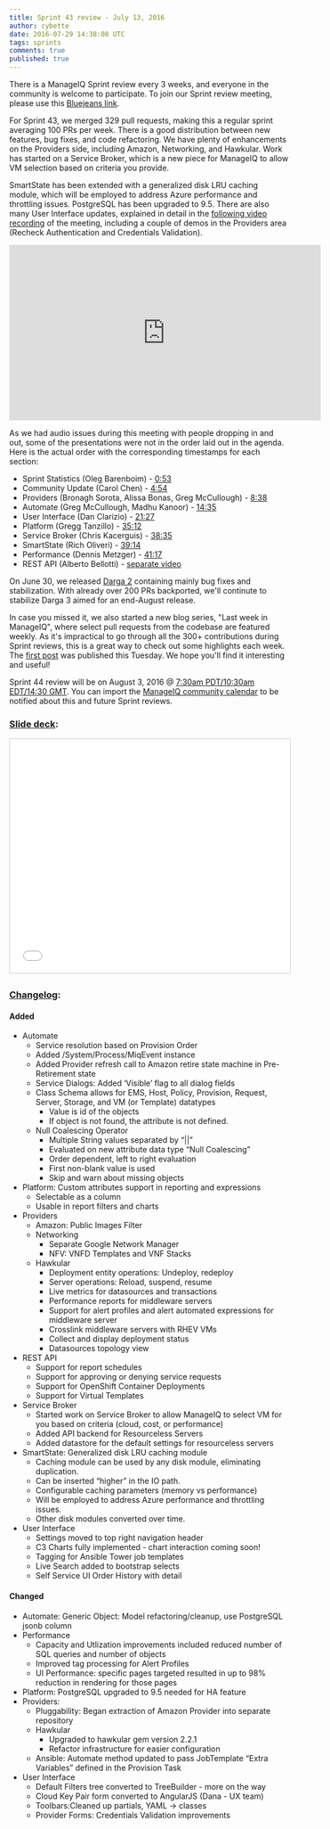 ```yaml
---
title: Sprint 43 review - July 13, 2016
author: cybette
date: 2016-07-29 14:38:08 UTC
tags: sprints
comments: true
published: true
---
```


There is a ManageIQ Sprint review every 3 weeks, and everyone in the community is welcome to participate. To join our Sprint review meeting, please use this [Bluejeans link](https://bluejeans.com/946365937/).

For Sprint 43, we merged 329 pull requests, making this a regular sprint averaging 100 PRs per week. There is a good distribution between new features, bug fixes, and code refactoring. We have plenty of enhancements on the Providers side, including Amazon, Networking, and Hawkular.  Work has started on a Service Broker, which is a new piece for ManageIQ to allow VM selection based on criteria you provide.  

SmartState has been extended with a generalized disk LRU caching module, which will be employed to address Azure performance and throttling issues. PostgreSQL has been upgraded to 9.5. There are also many User Interface updates, explained in detail in the [following video recording](https://www.youtube.com/watch?v=AnD1lvzsjB0) of the meeting, including a couple of demos in the Providers area (Recheck Authentication and Credentials Validation).

<iframe width="560" height="315" src="https://www.youtube.com/embed/AnD1lvzsjB0" frameborder="0" allowfullscreen></iframe>

As we had audio issues during this meeting with people dropping in and out, some of the presentations were not in the order laid out in the agenda. Here is the actual order with the corresponding timestamps for each section: 

* Sprint Statistics (Oleg Barenboim) - [0:53](https://youtu.be/AnD1lvzsjB0?t=53)
* Community Update (Carol Chen) - [4:54](https://youtu.be/AnD1lvzsjB0?t=294)
* Providers (Bronagh Sorota, Alissa Bonas, Greg McCullough) - [8:38](https://youtu.be/AnD1lvzsjB0?t=518)
* Automate (Greg McCullough, Madhu Kanoor) - [14:35](https://youtu.be/AnD1lvzsjB0?t=875)
* User Interface (Dan Clarizio) - [21:27](https://youtu.be/AnD1lvzsjB0?t=1287)
* Platform (Gregg Tanzillo) - [35:12](https://youtu.be/AnD1lvzsjB0?t=2112)
* Service Broker (Chris Kacerguis) - [38:35](https://youtu.be/AnD1lvzsjB0?t=2315)
* SmartState (Rich Oliveri) - [39:14](https://youtu.be/AnD1lvzsjB0?t=2354)
* Performance (Dennis Metzger) - [41:17](https://youtu.be/AnD1lvzsjB0?t=2477)
* REST API (Alberto Bellotti) - [separate video](https://www.youtube.com/watch?v=rA3iB_6gtWg)

On June 30, we released [Darga 2](http://manageiq.org/blog/2016/06/darga-2-announcementt/) containing mainly bug fixes and stabilization. With already over 200 PRs backported, we'll continute to stabilize Darga 3 aimed for an end-August release.

In case you missed it, we also started a new blog series, "Last week in ManageIQ", where select pull requests from the codebase are featured weekly. As it's impractical to go through all the 300+ contributions during Sprint reviews, this is a great way to check out some highlights each week. The [first post](http://manageiq.org/blog/2016/07/last-week-in-manageiq-faster-reports-cloud-networks-and-more/) was published this Tuesday. We hope you'll find it interesting and useful!

Sprint 44 review will be on August 3, 2016 @ [7:30am PDT/10:30am EDT/14:30 GMT](http://www.timeanddate.com/worldclock/fixedtime.html?msg=ManageIQ+Sprint+44+review&iso=20160803T1430). You can import the [ManageIQ community calendar](https://calendar.google.com/calendar/embed?src=contact%40manageiq.org) to be notified about this and future Sprint reviews.

### [Slide deck](http://www.slideshare.net/ManageIQ/sprint-43-review):

<iframe src="//www.slideshare.net/slideshow/embed_code/key/gLo9caPmWZNNAv" width="510" height="420" frameborder="0" marginwidth="0" marginheight="0" scrolling="no" style="border:1px solid #CCC; border-width:1px; margin-bottom:5px; max-width: 100%;" allowfullscreen> </iframe> 

### [Changelog](http://manageiq.org/community/changelog/):

#### Added

* Automate
  - Service resolution based on Provision Order
  - Added /System/Process/MiqEvent instance
  - Added Provider refresh call to Amazon retire state machine in Pre-Retirement state
  - Service Dialogs: Added ‘Visible’ flag to all dialog fields
  - Class Schema allows for EMS, Host, Policy, Provision, Request, Server, Storage, and VM (or Template) datatypes
    - Value is id of the objects
    - If object is not found, the attribute is not defined.
  - Null Coalescing Operator
    - Multiple String values separated by “\|\|”
    - Evaluated on new attribute data type “Null Coalescing”
    - Order dependent, left to right evaluation
    - First non-blank value is used
    - Skip and warn about missing objects
* Platform: Custom attributes support in reporting and expressions
  - Selectable as a column
  - Usable in report filters and charts
* Providers
  - Amazon: Public Images Filter
  - Networking
    - Separate Google Network Manager
    - NFV: VNFD Templates and VNF Stacks
  - Hawkular
    - Deployment entity operations: Undeploy, redeploy
    - Server operations: Reload, suspend, resume
    - Live metrics for datasources and transactions
    - Performance reports for middleware servers
    - Support for alert profiles and alert automated expressions for middleware server
    - Crosslink middleware servers with RHEV VMs
    - Collect and display deployment status
    - Datasources topology view
* REST API
  - Support for report schedules
  - Support for approving or denying service requests
  - Support for OpenShift Container Deployments
  - Support for Virtual Templates
* Service Broker
  - Started work on Service Broker to allow ManageIQ to select VM for you based on criteria (cloud, cost, or performance)
  - Added API backend for Resourceless Servers
  - Added datastore for the default settings for resourceless servers
* SmartState: Generalized disk LRU caching module
  - Caching module can be used by any disk module, eliminating duplication.
  - Can be inserted “higher” in the IO path.
  - Configurable caching parameters (memory vs performance)
  - Will be employed to address Azure performance and throttling issues.
  - Other disk modules converted over time.
* User Interface
  - Settings moved to top right navigation header
  - C3 Charts fully implemented - chart interaction coming soon!
  - Tagging for Ansible Tower job templates
  - Live Search added to bootstrap selects
  - Self Service UI Order History with detail

#### Changed

* Automate: Generic Object: Model refactoring/cleanup, use PostgreSQL jsonb column
* Performance
  - Capacity and Utlization improvements included reduced number of SQL queries and number of objects
  - Improved tag processing for Alert Profiles
  - UI Performance: specific pages targeted resulted in up to 98% reduction in rendering for those pages
* Platform: PostgreSQL upgraded to 9.5 needed for HA feature
* Providers:
  - Pluggability: Began extraction of Amazon Provider into separate repository
  - Hawkular
      - Upgraded to hawkular gem version 2.2.1
      - Refactor infrastructure for easier configuration
  - Ansible: Automate method updated to pass JobTemplate “Extra Variables” defined in the Provision Task
* User Interface
  - Default Filters tree converted to TreeBuilder - more on the way
  - Cloud Key Pair form converted to AngularJS (Dana - UX team)
  - Toolbars:Cleaned up partials, YAML -> classes
  - Provider Forms: Credentials Validation improvements
